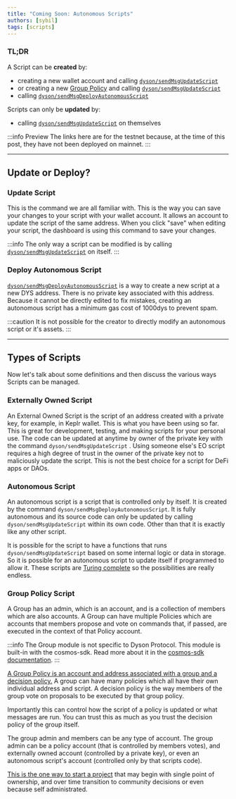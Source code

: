 ```yaml
---
title: "Coming Soon: Autonomous Scripts"
authors: [sybil]
tags: [scripts]
---
```



### TL;DR

A Script can be **created** by:

- creating a new wallet account and calling [`dyson/sendMsgUpdateScript`](https://dys-testnet.dysonvalidator.com/commands?command=dyson/sendMsgUpdateScript) 
- or creating a new [Group Policy](https://dys-testnet.dysonvalidator.com/commands?command=cosmos.group.v1/sendMsgCreateGroupPolicy) and calling  [`dyson/sendMsgUpdateScript`](https://dys-testnet.dysonvalidator.com/commands?command=dyson/sendMsgUpdateScript) 
- calling [`dyson/sendMsgDeployAutonomousScript`](https://dys-testnet.dysonvalidator.com/commands?command=dyson/sendMsgDeployAutonomousScript)

Scripts can only be **updated** by:

- calling [`dyson/sendMsgUpdateScript`](https://dys-testnet.dysonvalidator.com/commands?command=dyson/sendMsgUpdateScript) on themselves  

:::info Preview
The links here are for the testnet because, at the time of this post, they have not been deployed on mainnet.
:::

<!-- truncate -->

---

## Update or Deploy?

### Update Script

This is the command we are all familiar with. This is the way you can save your changes to your script with your wallet account. It allows an account to update the script of the same address. When you click "save" when editing your script, the dashboard is using this command to save your changes.

:::info
The only way a script can be modified is by calling [`dyson/sendMsgUpdateScript`](https://dys-testnet.dysonvalidator.com/commands?command=dyson/sendMsgUpdateScript) on itself.
:::

### Deploy Autonomous Script

[`dyson/sendMsgDeployAutonomousScript`](https://dys-testnet.dysonvalidator.com/commands?command=dyson/sendMsgDeployAutonomousScript) is a way to create a new script at a new DYS address. There is no private key associated with this address. Because it cannot be directly edited to fix mistakes, creating an autonomous script has a minimum gas cost of 1000dys to prevent spam.

:::caution
It is not possible for the creator to directly modify an autonomous script or it's assets.
:::

---

## Types of Scripts

Now let's talk about some definitions and then discuss the various ways Scripts can be managed.

### Externally Owned Script

An External Owned Script is the script of an address created with a private key, for example, in Keplr wallet. This is what you have been using so far. This is great for development, testing, and making scripts for your personal use. The code can be updated at anytime by owner of the private key with the command `dyson/sendMsgUpdateScript` . Using someone else's EO script requires a high degree of trust in the owner of the private key not to maliciously update the script. This is not the best choice for a script for DeFi apps or DAOs.

### Autonomous Script

An autonomous script is a script that is controlled only by itself. It is created by the command `dyson/sendMsgDeployAutonomousScript`. It is fully autonomous and its source code can only be updated by calling `dyson/sendMsgUpdateScript` within its own code. Other than that it is exactly like any other script.

It is possible for the script to have a functions that runs `dyson/sendMsgUpdateScript` based on some internal logic or data in storage. So it is possible for an autonomous script to update itself if programmed to allow it. These scripts are [Turing complete](https://en.wikipedia.org/wiki/Turing_completeness) so the possibilities are really endless.

### Group Policy Script

 A Group has an admin, which is an account, and is a collection of members which are also accounts.  A Group can have multiple Policies which are accounts that members propose and vote on commands that, if passed, are executed in the context of that Policy account.

:::info
The Group module is not specific to Dyson Protocol. This module is built-in with the cosmos-sdk. Read more about it in the [cosmos-sdk documentation](https://docs.cosmos.network/main/modules/group).
:::

[A Group Policy is an account and address associated with a group and a decision policy.](https://docs.cosmos.network/main/modules/group#concepts) A group can have many policies which all have their own individual address and script. A decision policy is the way members of the group vote on proposals to be executed by that group policy.


Importantly this can control how the script of a policy is updated or what messages are run. You can trust this as much as you trust the decision policy of the group itself.

The group admin and members can be any type of account. The group admin can be a policy account (that is controlled by members votes), and externally owned account (controlled by a private key), or even an autonomous script's account (controlled only by that scripts code). 

[This is the one way to start a project]( https://dys-testnet.dysonvalidator.com/commands?command=cosmos.group.v1/sendMsgCreateGroupWithPolicy) that may begin with single point of ownership, and over time transition to community decisions or even because self administrated.



